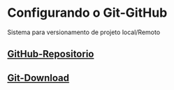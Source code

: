 # Configurando o Git-GitHub

Sistema para versionamento de projeto local/Remoto

## [GitHub-Repositorio](https://github.com/ghsumiyasu/Git-GitHub/blob/main/README-GitHub-Repositorio-br-pt.md)
## [Git-Download](https://github.com/ghsumiyasu/Git-GitHub/blob/main/README-Git-GitHub-Download-br-pt.md)
